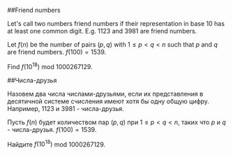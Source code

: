 ##Friend numbers


Let's call two numbers  friend numbers if their representation in base 10 has at least one common digit. E.g. 1123 and 3981 are friend numbers. 


Let $f(n)$ be the number of pairs $(p,q)$ with $1\le p \lt q \lt n$ such that $p$ and $q$ are friend numbers.
$f(100)=1539$.


Find $f(10^{18})$ mod $1000267129$.

##Числа-друзья


Назовем два числа числами-друзьями, если их представления в десятичной системе счисления имеют хотя бы одну общую цифру. Например, 1123 и 3981 - числа-друзья. 


Пусть $f(n)$ будет количеством пар $(p,q)$ при $1\le p \lt q \lt n$, таких что $p$ и $q$ - числа-друзья.
$f(100)=1539$.


Найдите $f(10^{18})$ mod $1000267129$.

